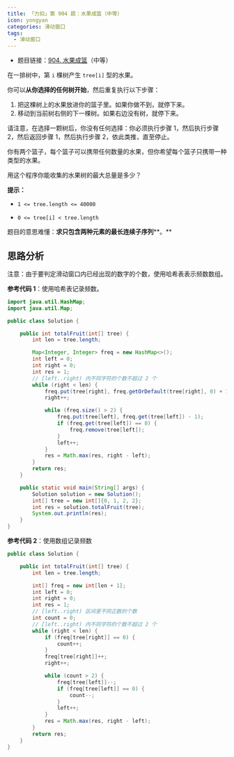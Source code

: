 ```yaml
---
title: 「力扣」第 904 题：水果成篮（中等）
icon: yongyan
categories: 滑动窗口
tags:
  - 滑动窗口
---
```


+ 题目链接：[904. 水果成篮](https://leetcode-cn.com/problems/fruit-into-baskets/)（中等）

在一排树中，第 `i` 棵树产生 `tree[i]` 型的水果。

你可以**从你选择的任何树开始**，然后重复执行以下步骤：

1. 把这棵树上的水果放进你的篮子里。如果你做不到，就停下来。
2. 移动到当前树右侧的下一棵树。如果右边没有树，就停下来。

请注意，在选择一颗树后，你没有任何选择：你必须执行步骤 1，然后执行步骤 2，然后返回步骤 1，然后执行步骤 2，依此类推，直至停止。

你有两个篮子，每个篮子可以携带任何数量的水果，但你希望每个篮子只携带一种类型的水果。

用这个程序你能收集的水果树的最大总量是多少？

**提示：**

- `1 <= tree.length <= 40000`

- `0 <= tree[i] < tree.length`

题目的意思难懂：**求只包含两种元素的最长连续子序列****。**

## 思路分析

注意：由于要判定滑动窗口内已经出现的数字的个数，使用哈希表表示频数数组。

**参考代码 1**：使用哈希表记录频数。

```java
import java.util.HashMap;
import java.util.Map;

public class Solution {

    public int totalFruit(int[] tree) {
        int len = tree.length;

        Map<Integer, Integer> freq = new HashMap<>();
        int left = 0;
        int right = 0;
        int res = 1;
        // [left..right) 内不同字符的个数不超过 2 个
        while (right < len) {
            freq.put(tree[right], freq.getOrDefault(tree[right], 0) + 1);
            right++;

            while (freq.size() > 2) {
                freq.put(tree[left], freq.get(tree[left]) - 1);
                if (freq.get(tree[left]) == 0) {
                    freq.remove(tree[left]);
                }
                left++;
            }
            res = Math.max(res, right - left);
        }
        return res;
    }

    public static void main(String[] args) {
        Solution solution = new Solution();
        int[] tree = new int[]{0, 1, 2, 2};
        int res = solution.totalFruit(tree);
        System.out.println(res);
    }
}
```

**参考代码 2**：使用数组记录频数

```java
public class Solution {

    public int totalFruit(int[] tree) {
        int len = tree.length;

        int[] freq = new int[len + 1];
        int left = 0;
        int right = 0;
        int res = 1;
        // [left..right) 区间里不同正数的个数
        int count = 0;
        // [left..right) 内不同字符的个数不超过 2 个
        while (right < len) {
            if (freq[tree[right]] == 0) {
                count++;
            }
            freq[tree[right]]++;
            right++;

            while (count > 2) {
                freq[tree[left]]--;
                if (freq[tree[left]] == 0) {
                    count--;
                }
                left++;
            }
            res = Math.max(res, right - left);
        }
        return res;
    }
}
```

